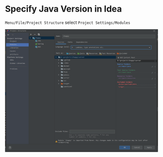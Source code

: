 # Specify Java Version in Idea

`Menu/File/Project Structure` select `Project Settings/Modules`

![1606448530765](images/Idea-Java-Version/1606448530765.png)

